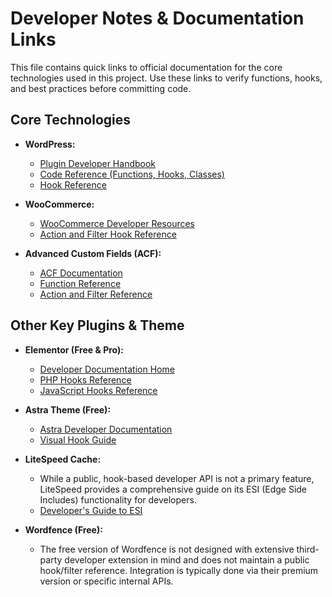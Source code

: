 # Developer Notes & Documentation Links

This file contains quick links to official documentation for the core technologies used in this project. Use these links to verify functions, hooks, and best practices before committing code.

## Core Technologies

- **WordPress:**
  - [Plugin Developer Handbook](https://developer.wordpress.org/plugins/)
  - [Code Reference (Functions, Hooks, Classes)](https://developer.wordpress.org/reference/)
  - [Hook Reference](https://developer.wordpress.org/reference/hooks/)

- **WooCommerce:**
  - [WooCommerce Developer Resources](https://developer.woocommerce.com/)
  - [Action and Filter Hook Reference](https://woocommerce.github.io/code-reference/hooks/hooks.html)

- **Advanced Custom Fields (ACF):**
  - [ACF Documentation](https://www.advancedcustomfields.com/resources/)
  - [Function Reference](https://www.advancedcustomfields.com/resources/functions/)
  - [Action and Filter Reference](https://www.advancedcustomfields.com/resources/actions-and-filters/)

## Other Key Plugins & Theme

- **Elementor (Free & Pro):**
  - [Developer Documentation Home](https://developers.elementor.com/)
  - [PHP Hooks Reference](https://developers.elementor.com/docs/hooks/)
  - [JavaScript Hooks Reference](https://developers.elementor.com/docs/hooks/js-hooks/)

- **Astra Theme (Free):**
  - [Astra Developer Documentation](https://wpastra.com/docs/documentation-for-developers/)
  - [Visual Hook Guide](https://wpastra.com/docs/visual-guide-to-astra-hooks/)

- **LiteSpeed Cache:**
  - While a public, hook-based developer API is not a primary feature, LiteSpeed provides a comprehensive guide on its ESI (Edge Side Includes) functionality for developers.
  - [Developer's Guide to ESI](https://docs.litespeedtech.com/lscache/lscwp/esi/)

- **Wordfence (Free):**
  - The free version of Wordfence is not designed with extensive third-party developer extension in mind and does not maintain a public hook/filter reference. Integration is typically done via their premium version or specific internal APIs.